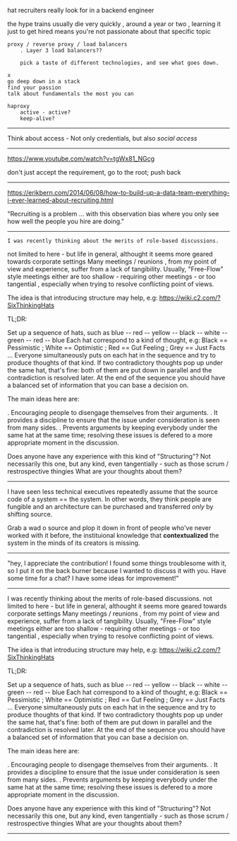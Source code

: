 
hat recruiters really look for in a backend engineer

the hype trains usually die very quickly , around a year or two
    , learning it just to get hired means you're not passionate about that specific topic

    proxy / reverse proxy / load balancers
        . Layer 3 load balancers??

        pick a taste of different technologies, and see what goes down. 
    
    x
    go deep down in a stack
    find your passion
    talk about fundamentals the most you can 
    
    haproxy
        active - active?
        keep-alive?


___


Think about access
    - Not only credentials, but also *social access*


___

<https://www.youtube.com/watch?v=tgWx81_NGcg>

don't just accept the requirement, go to the root; push back


___


<https://erikbern.com/2014/06/08/how-to-build-up-a-data-team-everything-i-ever-learned-about-recruiting.html>

"Recruiting is a problem ... with this observation bias where you only see how well the people you hire are doing."


___


    I was recently thinking about the merits of role-based discussions.
not limited to  here - but life in general, althought it seems more geared towards corporate settings
Many meetings / reunions , from my point of view and experience, suffer from a lack of tangibility.
Usually, "Free-Flow" style meetings either are too shallow - requiring other meetings - or too tangential , especially when trying to resolve conflicting point of views.

The idea is that introducing structure may help, e.g: <https://wiki.c2.com/?SixThinkingHats>

TL;DR:

 Set up a sequence of hats, such as blue -- red -- yellow -- black -- white -- green -- red -- blue
 Each hat correspond to a kind of thought, e.g:
  Black == Pessimistic ; White == Optimistic ; Red == Gut Feeling ; Grey == Just Facts ...
 Everyone simultaneously puts on each hat in the sequence and try to produce thoughts of that kind.
 If two contradictory thoughts pop up under the same hat, that's fine: both of them are put down in parallel and the contradiction is resolved later.
 At the end of the sequence you should have a balanced set of information that you can base a decision on.

The  main ideas here are:

 . Encouraging people to disengage themselves from their arguments.
 . It provides a discipline to ensure that the issue under consideration is seen from many sides.
 . Prevents arguments by keeping everybody under the same hat at the same time; resolving these issues is defered to a more appropriate moment in the discussion.

Does anyone have any experience with this kind of "Structuring"? Not necessarily this one, but any kind, even tangentially - such as those scrum / restrospective thingies
What are your thoughts about them?


___


I have seen less technical executives repeatedly assume that the source code of a system == the system. In other words, they think people are fungible and an architecture can be purchased and transferred *only* by shifting source.  

Grab a wad o source and plop it down in front of people who've never worked with it before, the instituional knowledge that __contextualized__ the system
in the minds of its creators is missing.


___


"hey, I appreciate the contribution! I found some things troublesome with it, so I put it on the back burner because I wanted to discuss it with you. Have some time for a chat? I have some ideas for improvement!"

___

I was recently thinking about the merits of role-based discussions.
not limited to  here - but life in general, althought it seems more geared towards corporate settings
Many meetings / reunions , from my point of view and experience, suffer from a lack of tangibility.
Usually, "Free-Flow" style meetings either are too shallow - requiring other meetings - or too tangential , especially when trying to resolve conflicting point of views.

The idea is that introducing structure may help, e.g: <https://wiki.c2.com/?SixThinkingHats>

TL;DR:

 Set up a sequence of hats, such as blue -- red -- yellow -- black -- white -- green -- red -- blue
 Each hat correspond to a kind of thought, e.g:
  Black == Pessimistic ; White == Optimistic ; Red == Gut Feeling ; Grey == Just Facts ...
 Everyone simultaneously puts on each hat in the sequence and try to produce thoughts of that kind.
 If two contradictory thoughts pop up under the same hat, that's fine: both of them are put down in parallel and the contradiction is resolved later.
 At the end of the sequence you should have a balanced set of information that you can base a decision on.

The  main ideas here are:

 . Encouraging people to disengage themselves from their arguments.
 . It provides a discipline to ensure that the issue under consideration is seen from many sides.
 . Prevents arguments by keeping everybody under the same hat at the same time; resolving these issues is defered to a more appropriate moment in the discussion.

Does anyone have any experience with this kind of "Structuring"? Not necessarily this one, but any kind, even tangentially - such as those scrum / restrospective thingies
What are your thoughts about them?

___
